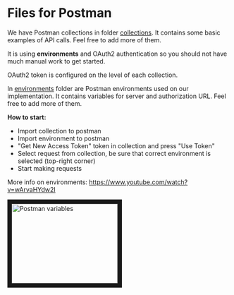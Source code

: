 # Files for Postman

We have Postman collections in folder [collections](./collections). It contains some basic examples of API calls. Feel free to add more of them.

It is using **environments** and OAuth2 authentication so you should not have much manual work to get started.

OAuth2 token is configured on the level of each collection.

In [environments](./environments) folder are Postman environments used on our implementation. It contains variables for server and authorization URL. Feel free to add more of them.

**How to start:**

* Import collection to postman
* Import environment to postman
* "Get New Access Token" token in collection and press "Use Token"
* Select request from collection, be sure that correct environment is selected (top-right corner)
* Start making requests

More info on environments: https://www.youtube.com/watch?v=wArvaHYdw2I

<a href="http://www.youtube.com/watch?feature=player_embedded&v=wArvaHYdw2I
" target="_blank"><img src="http://img.youtube.com/vi/wArvaHYdw2I/0.jpg
" alt="Postman variables" width="240" height="180" border="10" /></a>
